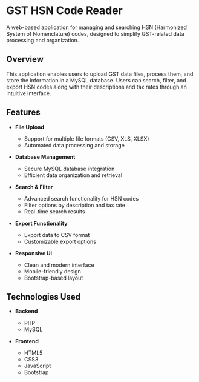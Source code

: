 # GST HSN Code Reader

A web-based application for managing and searching HSN (Harmonized System of Nomenclature) codes, designed to simplify GST-related data processing and organization.

## Overview

This application enables users to upload GST data files, process them, and store the information in a MySQL database. Users can search, filter, and export HSN codes along with their descriptions and tax rates through an intuitive interface.

## Features

- **File Upload**
  - Support for multiple file formats (CSV, XLS, XLSX)
  - Automated data processing and storage

- **Database Management**
  - Secure MySQL database integration
  - Efficient data organization and retrieval

- **Search & Filter**
  - Advanced search functionality for HSN codes
  - Filter options by description and tax rate
  - Real-time search results

- **Export Functionality**
  - Export data to CSV format
  - Customizable export options

- **Responsive UI**
  - Clean and modern interface
  - Mobile-friendly design
  - Bootstrap-based layout

## Technologies Used

- **Backend**
  - PHP
  - MySQL

- **Frontend**
  - HTML5
  - CSS3
  - JavaScript
  - Bootstrap
